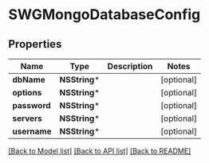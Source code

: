 # SWGMongoDatabaseConfig

## Properties
Name | Type | Description | Notes
------------ | ------------- | ------------- | -------------
**dbName** | **NSString*** |  | [optional] 
**options** | **NSString*** |  | [optional] 
**password** | **NSString*** |  | [optional] 
**servers** | **NSString*** |  | [optional] 
**username** | **NSString*** |  | [optional] 

[[Back to Model list]](../README.md#documentation-for-models) [[Back to API list]](../README.md#documentation-for-api-endpoints) [[Back to README]](../README.md)


